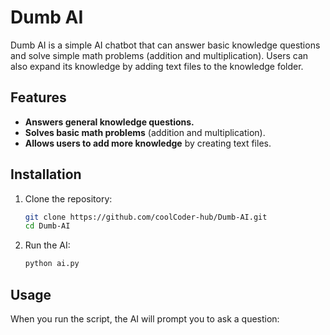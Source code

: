 # Dumb AI

Dumb AI is a simple AI chatbot that can answer basic knowledge questions and solve simple math problems (addition and multiplication). Users can also expand its knowledge by adding text files to the knowledge folder.

## Features

- **Answers general knowledge questions.**
- **Solves basic math problems** (addition and multiplication).
- **Allows users to add more knowledge** by creating text files.

## Installation

1. Clone the repository:

    ```bash
    git clone https://github.com/coolCoder-hub/Dumb-AI.git
    cd Dumb-AI
    ```

2. Run the AI:

    ```bash
    python ai.py
    ```

## Usage

When you run the script, the AI will prompt you to ask a question:

